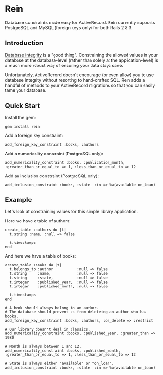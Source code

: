 # Rein

Database constraints made easy for ActiveRecord. Rein currently supports PostgreSQL and MySQL (foreign keys only) for both Rails 2 & 3.


## Introduction

[Database integrity](http://en.wikipedia.org/wiki/Database_integrity) is a "good thing". Constraining the allowed values in your database at the database-level (rather than solely at the application-level) is a much more robust way of ensuring your data stays sane.

Unfortunately, ActiveRecord doesn't encourage (or even allow) you to use database integrity without resorting to hand-crafted SQL. Rein adds a handful of methods to your ActiveRecord migrations so that you can easily tame your database.


## Quick Start

Install the gem:

    gem install rein

Add a foreign key constraint:

    add_foreign_key_constraint :books, :authors

Add a numericality constraint (PostgreSQL only):

    add_numericality_constraint :books, :publication_month, :greater_than_or_equal_to => 1, :less_than_or_equal_to => 12

Add an inclusion constraint (PostgreSQL only):

    add_inclusion_constraint :books, :state, :in => %w(available on_loan)


## Example

Let's look at constraining values for this simple library application.

Here we have a table of authors:

    create_table :authors do |t|
      t.string :name, :null => false

      t.timestamps
    end

And here we have a table of books:

    create_table :books do |t|
      t.belongs_to :author,          :null => false
      t.string     :name,            :null => false
      t.string     :state,           :null => false
      t.integer    :published_year,  :null => false
      t.integer    :published_month, :null => false

      t.timestamps
    end

    # A book should always belong to an author.
    # The database should prevent us from deleteing an author who has books.
    add_foreign_key_constraint :books, :authors, :on_delete => :restrict

    # Our library doesn't deal in classics.
    add_numericality_constraint :books, :published_year, :greater_than => 1980

    # Month is always between 1 and 12.
    add_numericality_constraint :books, :published_month, :greater_than_or_equal_to => 1, :less_than_or_equal_to => 12

    # State is always either "available" or "on_loan".
    add_inclusion_constraint :books, :state, :in => %w(available on_loan)
